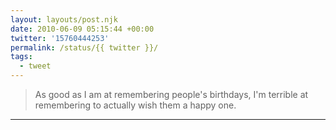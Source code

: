 ```yaml
---
layout: layouts/post.njk
date: 2010-06-09 05:15:44 +00:00
twitter: '15760444253'
permalink: /status/{{ twitter }}/
tags: 
  - tweet
---
```


> As good as I am at remembering people's birthdays, I'm terrible at remembering to actually wish them a happy one.

---
